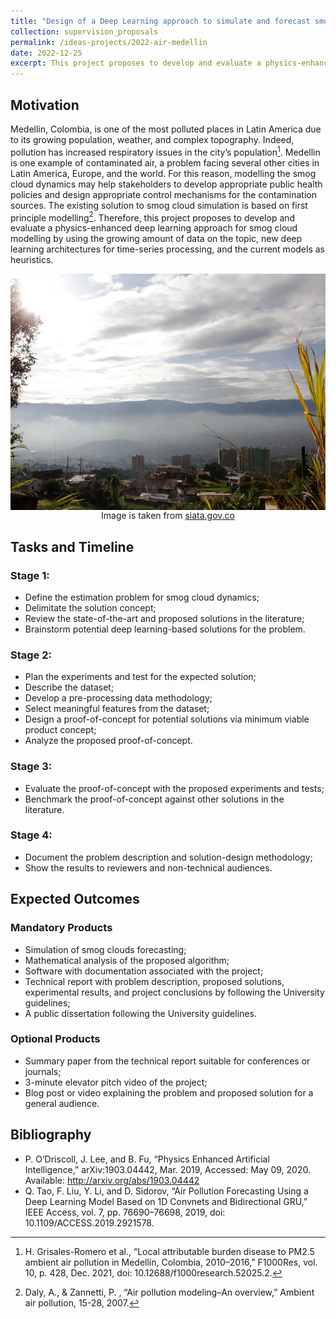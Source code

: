 ```yaml
---
title: "Design of a Deep Learning approach to simulate and forecast smog clouds"
collection: supervision_proposals
permalink: /ideas-projects/2022-air-medellin
date: 2022-12-25
excerpt: This project proposes to develop and evaluate a physics-enhanced deep learning approach for smog cloud modelling by using the growing amount of data on the topic, new deep learning architectures for time-series processing, and the current models as heuristics.
---
```


## Motivation
Medellin, Colombia, is one of the most polluted places in Latin America due to its growing population, weather, and complex topography. Indeed, pollution has increased respiratory issues in the city’s population[^1]. Medellin is one example of contaminated air, a problem facing several other cities in Latin America, Europe, and the world. For this reason, modelling the smog cloud dynamics may help stakeholders to develop appropriate public health policies and design appropriate control mechanisms for the contamination sources. The existing solution to smog cloud simulation is based on first principle modelling[^2]. Therefore, this project proposes to develop and evaluate a physics-enhanced deep learning approach for smog cloud modelling by using the growing amount of data on the topic, new deep learning architectures for time-series processing, and the current models as heuristics.

<div style="text-align: center;">
    <img src="/images/air_medellin.png"
        alt="Medellin."
        style="display: block; margin-left: auto; margin-right: auto;" />
    <figcaption>Image is taken from <a href="https://siata.gov.co/sitio_web/index.php/galeria ">siata.gov.co</a></figcaption>
</div>

[^1]:H. Grisales-Romero et al., “Local attributable burden disease to PM2.5 ambient air pollution in Medellín, Colombia, 2010–2016,” F1000Res, vol. 10, p. 428, Dec. 2021, doi: 10.12688/f1000research.52025.2.

[^2]: Daly, A., & Zannetti, P. , “Air pollution modeling–An overview,” Ambient air pollution, 15-28, 2007.

## Tasks and Timeline

### Stage 1:
* Define the estimation problem for smog cloud dynamics;
* Delimitate the solution concept;
* Review the state-of-the-art and proposed solutions in the literature;
* Brainstorm potential deep learning-based solutions for the problem.

### Stage 2:
* Plan the experiments and test for the expected solution;
* Describe the dataset;
* Develop a pre-processing data methodology;
* Select meaningful features from the dataset;
* Design a proof-of-concept for potential solutions via minimum viable product concept;
* Analyze the proposed proof-of-concept.

### Stage 3: 
* Evaluate the proof-of-concept with the proposed experiments and tests;
* Benchmark the proof-of-concept against other solutions in the literature.

### Stage 4: 
* Document the problem description and solution-design methodology;
* Show the results to reviewers and non-technical audiences.

## Expected Outcomes

### Mandatory Products
* Simulation of smog clouds forecasting;
* Mathematical analysis of the proposed algorithm;
* Software with documentation associated with the project;
* Technical report with problem description, proposed solutions, experimental results, and project conclusions by following the University guidelines;
* A public dissertation following the University guidelines.

### Optional Products
* Summary paper from the technical report suitable for conferences or journals;
* 3-minute elevator pitch video of the project;
* Blog post or video explaining the problem and proposed solution for a general audience.

## Bibliography
* P. O’Driscoll, J. Lee, and B. Fu, “Physics Enhanced Artificial Intelligence,” arXiv:1903.04442, Mar. 2019, Accessed: May 09, 2020. Available: http://arxiv.org/abs/1903.04442
* Q. Tao, F. Liu, Y. Li, and D. Sidorov, “Air Pollution Forecasting Using a Deep Learning Model Based on 1D Convnets and Bidirectional GRU,” IEEE Access, vol. 7, pp. 76690–76698, 2019, doi: 10.1109/ACCESS.2019.2921578.